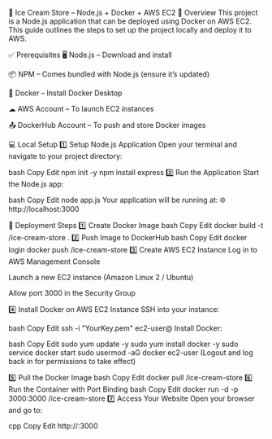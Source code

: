 🍦 Ice Cream Store – Node.js + Docker + AWS EC2
📜 Overview
This project is a Node.js application that can be deployed using Docker on AWS EC2.
This guide outlines the steps to set up the project locally and deploy it to AWS.

✅ Prerequisites
🖥 Node.js – Download and install

📦 NPM – Comes bundled with Node.js (ensure it’s updated)

🐳 Docker – Install Docker Desktop

☁ AWS Account – To launch EC2 instances

📤 DockerHub Account – To push and store Docker images

💻 Local Setup
1️⃣ Setup Node.js Application
Open your terminal and navigate to your project directory:

bash
Copy
Edit
npm init -y
npm install express
2️⃣ Run the Application
Start the Node.js app:

bash
Copy
Edit
node app.js
Your application will be running at:
🌐 http://localhost:3000

🚀 Deployment Steps
1️⃣ Create Docker Image
bash
Copy
Edit
docker build -t <your-dockerhub-username>/ice-cream-store .
2️⃣ Push Image to DockerHub
bash
Copy
Edit
docker login
docker push <your-dockerhub-username>/ice-cream-store
3️⃣ Create AWS EC2 Instance
Log in to AWS Management Console

Launch a new EC2 instance (Amazon Linux 2 / Ubuntu)

Allow port 3000 in the Security Group

4️⃣ Install Docker on AWS EC2 Instance
SSH into your instance:

bash
Copy
Edit
ssh -i "YourKey.pem" ec2-user@<EC2-Public-IP>
Install Docker:

bash
Copy
Edit
sudo yum update -y
sudo yum install docker -y
sudo service docker start
sudo usermod -aG docker ec2-user
(Logout and log back in for permissions to take effect)

5️⃣ Pull the Docker Image
bash
Copy
Edit
docker pull <your-dockerhub-username>/ice-cream-store
6️⃣ Run the Container with Port Binding
bash
Copy
Edit
docker run -d -p 3000:3000 <your-dockerhub-username>/ice-cream-store
7️⃣ Access Your Website
Open your browser and go to:

cpp
Copy
Edit
http://<EC2-Public-IP>:3000
